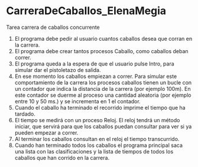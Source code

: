 # CarreraDeCaballos_ElenaMegia
Tarea carrera de caballos concurrente
1) El programa debe pedir al usuario cuantos caballos desea que corran en la
carrera.
2) El programa debe crear tantos procesos Caballo, como caballos deban correr.
3) El programa queda a la espera de que el usuario pulse Intro, para simular dar
el pistoletazo de salida.
4) En ese momento los caballos empiezan a correr. Para simular este
comportamiento de la carrera los procesos caballos tienen un bucle con un
contador que indica la distancia de la carrera (por ejemplo 100m). En este
contador se duerme al proceso una cantidad aleatoria (por ejemplo entre 10 y
50 ms.) y se incrementa en 1 el contador.
5) Cuando el caballo ha terminado el recorrido imprime el tiempo que ha
tardado.
6) El tiempo se medirá con un proceso Reloj. El reloj tendrá un método iniciar,
que servirá para que los caballos puedan consultar para ver si ya pueden
empezar a correr.
7) Al terminar los caballos consultan en el reloj el tiempo transcurrido.
8) Cuando han terminado todos los caballos el programa principal saca una lista
con las clasificaciones y la lista de tiempos de todos los caballos que han
corrido en la carrera. 
